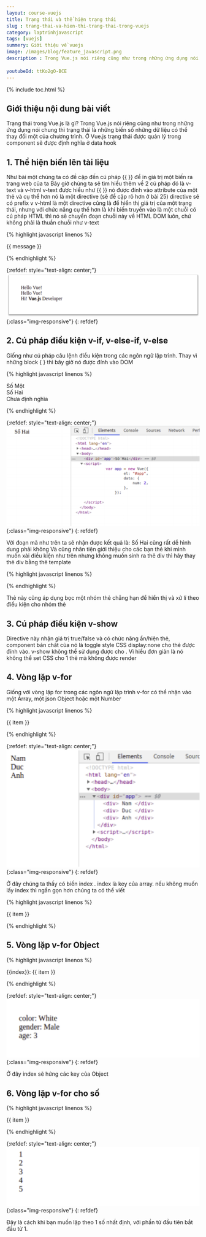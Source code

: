```yaml
---
layout: course-vuejs
title: Trạng thái và thể hiện trạng thái
slug : trang-thai-va-hien-thi-trang-thai-trong-vuejs
category: laptrinhjavascript
tags: [vuejs]
summery: Giới thiệu về vuejs
image: /images/blog/feature_javascript.png
description : Trong Vue.js nói riêng cũng như trong những ứng dụng nói chung thì trạng thái là những biến số những dữ liệu có thể thay đổi một của chương trình.

youtubeId: ttKo2gO-BCE
---
```


{% include toc.html %}

## **Giới thiệu nội dung bài viết**

Trạng thái trong Vue.js là gì? 
Trong Vue.js nói riêng cũng như trong những ứng dụng nói chung thì trạng thái là những biến số những dữ liệu có thể thay đổi một của chương trình. 
Ở Vue.js trạng thái được quản lý trong component sẽ được định nghĩa ở data hook 



## **1. Thể hiện biến lên tài liệu**

Như bài một chúng ta có đề cập đến cú pháp {{ }} để in giá trị một biến ra trang web của ta Bây giờ chúng ta sẽ tìm hiểu thêm về 2 cú pháp đó là 
v-text và v-html 
v-text được hiểu như {{ }} nó được đính vào attribute của một thẻ và cụ thể hơn nó là một directive (sẽ đề cập rõ hơn ở bài 25) directive sẽ có prefix v 
v-html là một directive cũng là để hiển thị giá trị của một trạng thái, nhưng với chức năng cụ thể hơn là khi biến truyền vào là một chuỗi có cú pháp HTML thì nó sẽ chuyển đoạn chuỗi này về HTML DOM luôn, chứ không phải là thuần chuỗi như v-text 



{% highlight javascript  linenos %}

 <div id="app"> 
 {{ message }} 
 <div v-text="message"></div> 
 <div v-html="message_style"></div> 
</div> 
<script> 
 var app = new Vue({ 
 el: "#app", 
 data: { 
 message: "Hello Vue!", 
 message_style: "Hi! <strong>Vue.js</strong> Developer",  }, 
 }); 
</script>


{% endhighlight %}

{:refdef: style="text-align: center;"}
![reactjs ](/images/post/vuejs/vuestate.png){:class="img-responsive"}
{: refdef}

## **2. Cú pháp điều kiện v-if, v-else-if, v-else**

Giống như cú pháp câu lệnh điều kiện trong các ngôn ngữ lập trình. Thay vì những block { } thì bây giờ nó được đính vào DOM 

{% highlight javascript  linenos %}

 <div id="app"> 
 <div v-if="num===1">Số Một</div> 
 <div v-else-if="num===2">Số Hai</div> 
 <div v-else>Chưa định nghĩa</div> 
</div> 
<script> 
 var app = new Vue({ 
 el: "#app", 
 data: { 
 num: 2, 
 }, 
 }); 
</script>

{% endhighlight %}

{:refdef: style="text-align: center;"}
![reactjs ](/images/post/vuejs/vueif.png){:class="img-responsive"}
{: refdef}

Với đoạn mã như trên ta sẽ nhận được kết quả là: Số Hai cũng rất dễ hình dung phải không 
Và cũng nhân tiện giới thiệu cho các bạn thẻ <template></template> khi mình muốn xài điều kiện như trên nhưng không muốn sinh ra thẻ div thì hãy thay thẻ div bằng thẻ template

{% highlight javascript  linenos %}

 <div id="app"> 
 <template v-if="num===1">Số Một</template> 
 <template v-else-if="num===2">Số Hai</template> 
 <template v-else>Chưa định nghĩa</template> 
</div> 
<script> 
 var app = new Vue({ 
 el: "#app", 
 data: { 
 num: 2, 
 }, 
 }); 
</script> 


{% endhighlight %}

Thẻ <template></template> này cũng áp dụng bọc một nhóm thẻ chẳng hạn để hiển thị và xử lí theo điều kiện cho nhóm thẻ

## **3. Cú pháp điều kiện v-show**

Directive này nhận giá trị true/false và có chức năng  ẩn/hiện thẻ, component bản chất của nó là toggle style CSS display:none cho thẻ được đính vào. 
v-show không thể sử dụng được cho <template></template>. Vì hiểu đơn giản là nó không thể set CSS cho 1 thẻ mà không được render 

## **4. Vòng lặp v-for**

Giống với vòng lặp for trong các ngôn ngữ lập trình v-for có thể nhận vào một Array, một json Object hoặc một Number 

{% highlight javascript  linenos %}

<div id="app"> 
 <div v-for="(item, index) in names" :key=" index">{{ item }}</div> </div> 
<script> 
 var app = new Vue({ 
 el: "#app", 
 data: { 
 names: ["Nam", "Duc", "Anh"], 
 },
}); 
</script> 

{% endhighlight %}

{:refdef: style="text-align: center;"}
![reactjs ](/images/post/vuejs/for.png){:class="img-responsive"}
{: refdef}

Ở đây chúng ta thấy có biến index . index là key của array. nếu không muốn lấy index thì ngắn gọn hơn chúng ta có thể viết 

{% highlight javascript  linenos %}

<div v-for="item in names" :key=" item">{{ item }}</div>  

{% endhighlight %}

## **5. Vòng lặp v-for Object**

{% highlight javascript  linenos %}

<div id="app"> 
 <div v-for="(item, index) in mydog" :key="index">{{index}}: {{ item }} </div> 
</div> 
<script> 
 var app = new Vue({ 
 el: "#app", 
 data: { 
 mydog: { 
 color: "White", 
 gender: "Male", 
 age: 3, 
 }, 
 }, 
 }); 
</script>

{% endhighlight %}

{:refdef: style="text-align: center;"}
![reactjs ](/images/post/vuejs/forobject.png){:class="img-responsive"}
{: refdef}

Ở đây index sẽ hứng các key của Object 

## **6. Vòng lặp v-for cho số**

{% highlight javascript  linenos %}

<div id="app"> 
<div v-for="item in 5" :key="index">{{ item }}</div> </div>


{% endhighlight %}

{:refdef: style="text-align: center;"}
![reactjs ](/images/post/vuejs/fornum.png){:class="img-responsive"}
{: refdef}

Ðây là cách khi bạn muốn lặp theo 1 số nhất định, với phần tử đầu tiên bắt đầu từ 1.







